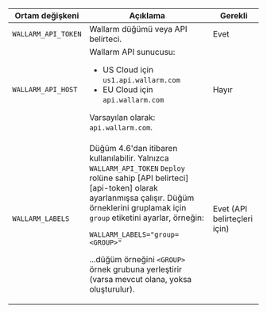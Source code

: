 Ortam değişkeni | Açıklama| Gerekli
--- | ---- | ----
`WALLARM_API_TOKEN` | Wallarm düğümü veya API belirteci. | Evet
`WALLARM_API_HOST` | Wallarm API sunucusu:<ul><li>US Cloud için `us1.api.wallarm.com`</li><li>EU Cloud için `api.wallarm.com`</li></ul>Varsayılan olarak: `api.wallarm.com`. | Hayır
`WALLARM_LABELS` | <p>Düğüm 4.6'dan itibaren kullanılabilir. Yalnızca `WALLARM_API_TOKEN` `Deploy` rolüne sahip [API belirteci][api-token] olarak ayarlanmışsa çalışır. Düğüm örneklerini gruplamak için `group` etiketini ayarlar, örneğin:</p> <p>`WALLARM_LABELS="group=<GROUP>"`</p> <p>...düğüm örneğini `<GROUP>` örnek grubuna yerleştirir (varsa mevcut olana, yoksa oluşturulur).</p> | Evet (API belirteçleri için)